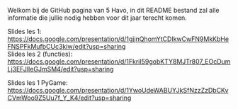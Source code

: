 Welkom bij de GitHub pagina van 5 Havo, in dit README bestand zal alle informatie die jullie nodig hebben voor dit jaar terecht komen.


Slides les 1: https://docs.google.com/presentation/d/1gjjnQhomYtCDIkwCwFN9MkKbHeFNSPFkMufbCUc3kiw/edit?usp=sharing  
Slides les 2 (functies): https://docs.google.com/presentation/d/1FkriI59gobKTY8MJTr807_EOcDumLj3EFJlIeGJmSM4/edit?usp=sharing

Slides les 1 PyGame: https://docs.google.com/presentation/d/1YwoUdeWABUYJkSfNzzZzDbCKvCVmWoo9Z5Uu7f_Y_K4/edit?usp=sharing
